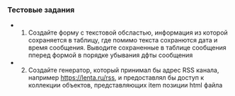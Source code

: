 ### Тестовые задания

- 1. Создайте форму с текстовой обсластью, информация из которой сохраняется в таблицу, где помимо текста сохранются дата и время сообщения. 
Выводите сохраненные в таблице сообщения пперед формой в порядке убывания дфты сообщения

- 2. Создайте генератор, который принимал бы адрес RSS канала, например https://lenta.ru/rss, и предоставлял бы доступ к коллекции объектов, 
представляющих item позиции html файла  
